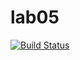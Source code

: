 # lab05 
[![Build Status](https://travis-ci.org/BulatovArthur/lab05.svg?branch=master)](https://travis-ci.org/BulatovArthur/lab05)
